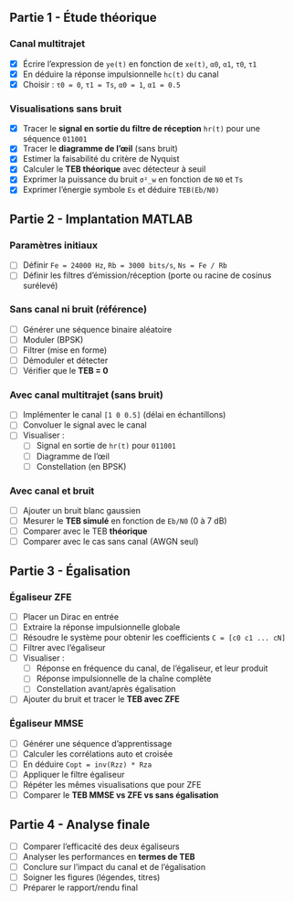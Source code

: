 ## Partie 1 - Étude théorique

### Canal multitrajet
- [x] Écrire l’expression de `ye(t)` en fonction de `xe(t)`, `α0`, `α1`, `τ0`, `τ1`
- [x] En déduire la réponse impulsionnelle `hc(t)` du canal
- [x] Choisir : `τ0 = 0`, `τ1 = Ts`, `α0 = 1`, `α1 = 0.5`

### Visualisations sans bruit
- [x] Tracer le **signal en sortie du filtre de réception** `hr(t)` pour une séquence `011001`
- [x] Tracer le **diagramme de l’œil** (sans bruit)
- [x] Estimer la faisabilité du critère de Nyquist
- [x] Calculer le **TEB théorique** avec détecteur à seuil
- [x] Exprimer la puissance du bruit `σ²_w` en fonction de `N0` et `Ts`
- [x] Exprimer l’énergie symbole `Es` et déduire `TEB(Eb/N0)`

## Partie 2 - Implantation MATLAB

### Paramètres initiaux
- [ ] Définir `Fe = 24000 Hz`, `Rb = 3000 bits/s`, `Ns = Fe / Rb`
- [ ] Définir les filtres d’émission/réception (porte ou racine de cosinus surélevé)

### Sans canal ni bruit (référence)
- [ ] Générer une séquence binaire aléatoire
- [ ] Moduler (BPSK)
- [ ] Filtrer (mise en forme)
- [ ] Démoduler et détecter
- [ ] Vérifier que le **TEB = 0**

### Avec canal multitrajet (sans bruit)
- [ ] Implémenter le canal `[1 0 0.5]` (délai en échantillons)
- [ ] Convoluer le signal avec le canal
- [ ] Visualiser :
  - [ ] Signal en sortie de `hr(t)` pour `011001`
  - [ ] Diagramme de l’œil
  - [ ] Constellation (en BPSK)

### Avec canal et bruit
- [ ] Ajouter un bruit blanc gaussien
- [ ] Mesurer le **TEB simulé** en fonction de `Eb/N0` (0 à 7 dB)
- [ ] Comparer avec le TEB **théorique**
- [ ] Comparer avec le cas sans canal (AWGN seul)

## Partie 3 - Égalisation

### Égaliseur ZFE
- [ ] Placer un Dirac en entrée
- [ ] Extraire la réponse impulsionnelle globale
- [ ] Résoudre le système pour obtenir les coefficients `C = [c0 c1 ... cN]`
- [ ] Filtrer avec l’égaliseur
- [ ] Visualiser :
  - [ ] Réponse en fréquence du canal, de l’égaliseur, et leur produit
  - [ ] Réponse impulsionnelle de la chaîne complète
  - [ ] Constellation avant/après égalisation
- [ ] Ajouter du bruit et tracer le **TEB avec ZFE**

### Égaliseur MMSE
- [ ] Générer une séquence d’apprentissage
- [ ] Calculer les corrélations auto et croisée
- [ ] En déduire `Copt = inv(Rzz) * Rza`
- [ ] Appliquer le filtre égaliseur
- [ ] Répéter les mêmes visualisations que pour ZFE
- [ ] Comparer le **TEB MMSE vs ZFE vs sans égalisation**

## Partie 4 - Analyse finale

- [ ] Comparer l’efficacité des deux égaliseurs
- [ ] Analyser les performances en **termes de TEB**
- [ ] Conclure sur l’impact du canal et de l’égalisation
- [ ] Soigner les figures (légendes, titres)
- [ ] Préparer le rapport/rendu final